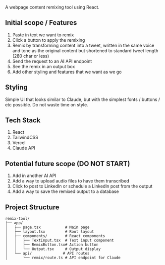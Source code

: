 A webpage content remixing tool using React.

## Initial scope / Features

1. Paste in text we want to remix
2. Click a button to apply the remixing
3. Remix by transforming content into a tweet, written in the same voice and tone as the original content but shortened to standard tweet length (280 char or less)
3. Send the request to an AI API endpoint
4. See the remix in an output box
5. Add other styling and features that we want as we go

## Styling
Simple UI that looks similar to Claude, but with the simplest fonts / buttons / etc possible. Do not waste time on style.

## Tech Stack

1. React
2. TailwindCSS
3. Vercel
4. Claude API

## Potential future scope (DO NOT START)

1. Add in another AI API
2. Add a way to upload audio files to have them transcribed
3. Click to post to LinkedIn or schedule a LinkedIn post from the output
4. Add a way to save the remixed output to a database 

## Project Structure

```
remix-tool/
├── app/
│   ├── page.tsx           # Main page
│   ├── layout.tsx         # Root layout
│   ├── components/        # React components
│   │   ├── TextInput.tsx  # Text input component
│   │   ├── RemixButton.tsx# Action button
│   │   └── Output.tsx     # Output display
│   └── api/              # API routes
│       └── remix/route.ts # API endpoint for Claude
``` 